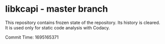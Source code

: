 # libkcapi - master branch

This repository contains frozen state of the repository.
Its history is cleared. It is used only for static code
analysis with Codacy.

Commit Time: 1695165371